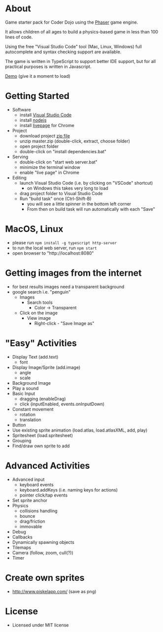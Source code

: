 # About

Game starter pack for Coder Dojo using the [Phaser](phaser.io) game engine.

It allows children of all ages to build a physics-based game in less than 100 lines of code.

Using the free "Visual Studio Code" tool (Mac, Linux, Windows) full autocomplete and syntax checking support are available.

The game is written in TypeScript to support better IDE support, but for all practical purposes is written in Javascript.

[Demo](http://codinguncut.github.io/dojo-game/) (give it a moment to load)

# Getting Started
* Software
	* install [Visual Studio Code](https://code.visualstudio.com/)
	* install [nodejs](https://nodejs.org/en/)
	* install [livepage](https://chrome.google.com/webstore/detail/livepage/pilnojpmdoofaelbinaeodfpjheijkbh?hl=en) for Chrome
* Project
	* download project [zip file](https://github.com/codinguncut/dojo-game/archive/master.zip)
	* unzip master.zip (double-click, extract, choose folder)
	* open project folder
	* double-click on "install dependencies.bat"
* Serving
	* double-click on "start web server.bat"
	* minimize the terminal window
	* enable "live page" in Chrome
* Editing
	* launch Visual Studio Code (i.e. by clicking on "VSCode" shortcut)
		* on Windows this takes very long to load
	* drag project folder to Visual Studio Code
	* Run "build task" once (Ctrl-Shift-B)
		* you will see a little spinner in the bottom left corner
		* From then on build task will run automatically with each "Save" 

# MacOS, Linux
* please run `npm install -g typescript http-server`
* to run the local web server, run `npm start`
* open browser to "http://localhost:8080"

# Getting images from the internet
* for best results images need a transparent background
* google search i.e. "penguin"
	* Images
		* Search tools
			* Color -> Transparent
	* Click on the image
		* View image
			* Right-click - "Save Image as"


# "Easy" Activities
* Display Text (add.text)
	* font
* Display Image/Sprite (add.image)
	* angle
	* scale
* Background Image
* Play a sound
* Basic Input
	* dragging (enableDrag)
	* click (inputEnabled, events.onInputDown)
* Constant movement
	* rotation
	* translation
* Button
* Use existing sprite animation (load.atlas, load.atlasXML, add, play)
* Spritesheet (load.spritesheet)
* Grouping
* Find/draw own sprite to add

# Advanced Activities
* Advanced input
	* keyboard events
	* keyboard.addKeys (i.e. naming keys for actions)
	* pointer click/tap events
* Set sprite anchor
* Physics
	* collisions handling
	* bounce
	* drag/friction
	* immovable
* Debug
* Callbacks
* Dynamically spawning objects
* Tilemaps
* Camera (follow, zoom, cull(?))
* Timer


# Create own sprites
* http://www.piskelapp.com/ (save as png)

# License
* Licensed under MIT license
